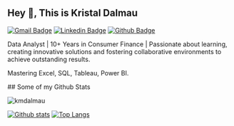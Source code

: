 

## Hey 👋, This is Kristal Dalmau
[![Gmail Badge](https://img.shields.io/badge/-kmdalmau@gmail.com-c14438?style=flat&logo=Gmail&logoColor=white&link=mailto:kmdalmau@gmail.com)](mailto:kmdalmau@gmail.com) 
[![Linkedin Badge](https://img.shields.io/badge/-https://www.linkedin.com/in/kristalmdalmau/-0072b1?style=flat&logo=Linkedin&logoColor=white&link=https://www.linkedin.com/in/https://www.linkedin.com/in/kristalmdalmau//)](https://www.linkedin.com/in/https://www.linkedin.com/in/kristalmdalmau//) [![Github Badge](https://img.shields.io/badge/-kmdalmau-grey?style=flat&logo=github&logoColor=white&link=https://github.com/kmdalmau/)](https://www.github.com/kmdalmau/) <p align='left'>Data Analyst | 10+ Years in Consumer Finance | Passionate about learning, creating innovative solutions and fostering collaborative environments to achieve outstanding results.

Mastering Excel, SQL, Tableau, Power BI.

</p>
## Some of my Github Stats
<p align=left> <img src=https://komarev.com/ghpvc/?username=kmdalmau alt=kmdalmau /> </p>

[![Github stats](https://github-readme-stats.vercel.app/api?username=kmdalmau&show_icons=true&include_all_commits=true)](https://github.com/kmdalmau/github-readme-stats)
[![Top Langs](https://github-readme-stats.vercel.app/api/top-langs/?username=kmdalmau&layout=compact)](https://github.com/kmdalmau/github-readme-stats)



<!--
**kmdalmau/kmdalmau** is a ✨ _special_ ✨ repository because its `README.md` (this file) appears on your GitHub profile.

Here are some ideas to get you started:

- 🔭 I’m currently working on ...
- 🌱 I’m currently learning ...
- 👯 I’m looking to collaborate on ...
- 🤔 I’m looking for help with ...
- 💬 Ask me about ...
- 📫 How to reach me: ...
- 😄 Pronouns: ...
- ⚡ Fun fact: ...
-->
